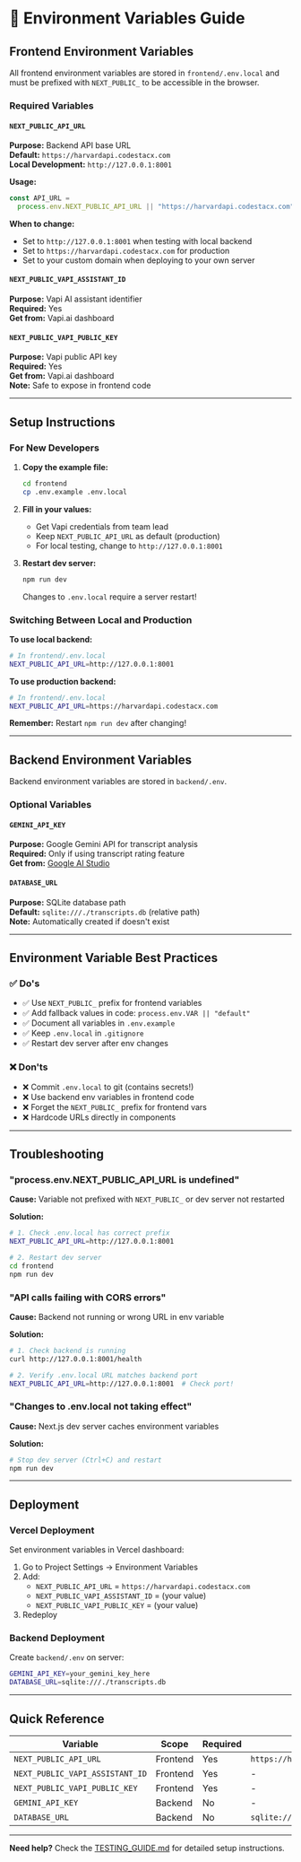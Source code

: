 # 🔧 Environment Variables Guide

## Frontend Environment Variables

All frontend environment variables are stored in `frontend/.env.local` and must be prefixed with `NEXT_PUBLIC_` to be accessible in the browser.

### Required Variables

#### `NEXT_PUBLIC_API_URL`

**Purpose:** Backend API base URL  
**Default:** `https://harvardapi.codestacx.com`  
**Local Development:** `http://127.0.0.1:8001`

**Usage:**

```typescript
const API_URL =
  process.env.NEXT_PUBLIC_API_URL || "https://harvardapi.codestacx.com";
```

**When to change:**

- Set to `http://127.0.0.1:8001` when testing with local backend
- Set to `https://harvardapi.codestacx.com` for production
- Set to your custom domain when deploying to your own server

#### `NEXT_PUBLIC_VAPI_ASSISTANT_ID`

**Purpose:** Vapi AI assistant identifier  
**Required:** Yes  
**Get from:** Vapi.ai dashboard

#### `NEXT_PUBLIC_VAPI_PUBLIC_KEY`

**Purpose:** Vapi public API key  
**Required:** Yes  
**Get from:** Vapi.ai dashboard  
**Note:** Safe to expose in frontend code

---

## Setup Instructions

### For New Developers

1. **Copy the example file:**

   ```bash
   cd frontend
   cp .env.example .env.local
   ```

2. **Fill in your values:**

   - Get Vapi credentials from team lead
   - Keep `NEXT_PUBLIC_API_URL` as default (production)
   - For local testing, change to `http://127.0.0.1:8001`

3. **Restart dev server:**
   ```bash
   npm run dev
   ```
   Changes to `.env.local` require a server restart!

### Switching Between Local and Production

**To use local backend:**

```bash
# In frontend/.env.local
NEXT_PUBLIC_API_URL=http://127.0.0.1:8001
```

**To use production backend:**

```bash
# In frontend/.env.local
NEXT_PUBLIC_API_URL=https://harvardapi.codestacx.com
```

**Remember:** Restart `npm run dev` after changing!

---

## Backend Environment Variables

Backend environment variables are stored in `backend/.env`.

### Optional Variables

#### `GEMINI_API_KEY`

**Purpose:** Google Gemini API for transcript analysis  
**Required:** Only if using transcript rating feature  
**Get from:** [Google AI Studio](https://makersuite.google.com/app/apikey)

#### `DATABASE_URL`

**Purpose:** SQLite database path  
**Default:** `sqlite:///./transcripts.db` (relative path)  
**Note:** Automatically created if doesn't exist

---

## Environment Variable Best Practices

### ✅ Do's

- ✅ Use `NEXT_PUBLIC_` prefix for frontend variables
- ✅ Add fallback values in code: `process.env.VAR || "default"`
- ✅ Document all variables in `.env.example`
- ✅ Keep `.env.local` in `.gitignore`
- ✅ Restart dev server after env changes

### ❌ Don'ts

- ❌ Commit `.env.local` to git (contains secrets!)
- ❌ Use backend env variables in frontend code
- ❌ Forget the `NEXT_PUBLIC_` prefix for frontend vars
- ❌ Hardcode URLs directly in components

---

## Troubleshooting

### "process.env.NEXT_PUBLIC_API_URL is undefined"

**Cause:** Variable not prefixed with `NEXT_PUBLIC_` or dev server not restarted

**Solution:**

```bash
# 1. Check .env.local has correct prefix
NEXT_PUBLIC_API_URL=http://127.0.0.1:8001

# 2. Restart dev server
cd frontend
npm run dev
```

### "API calls failing with CORS errors"

**Cause:** Backend not running or wrong URL in env variable

**Solution:**

```bash
# 1. Check backend is running
curl http://127.0.0.1:8001/health

# 2. Verify .env.local URL matches backend port
NEXT_PUBLIC_API_URL=http://127.0.0.1:8001  # Check port!
```

### "Changes to .env.local not taking effect"

**Cause:** Next.js dev server caches environment variables

**Solution:**

```bash
# Stop dev server (Ctrl+C) and restart
npm run dev
```

---

## Deployment

### Vercel Deployment

Set environment variables in Vercel dashboard:

1. Go to Project Settings → Environment Variables
2. Add:
   - `NEXT_PUBLIC_API_URL` = `https://harvardapi.codestacx.com`
   - `NEXT_PUBLIC_VAPI_ASSISTANT_ID` = (your value)
   - `NEXT_PUBLIC_VAPI_PUBLIC_KEY` = (your value)
3. Redeploy

### Backend Deployment

Create `backend/.env` on server:

```bash
GEMINI_API_KEY=your_gemini_key_here
DATABASE_URL=sqlite:///./transcripts.db
```

---

## Quick Reference

| Variable                        | Scope    | Required | Default                            |
| ------------------------------- | -------- | -------- | ---------------------------------- |
| `NEXT_PUBLIC_API_URL`           | Frontend | Yes      | `https://harvardapi.codestacx.com` |
| `NEXT_PUBLIC_VAPI_ASSISTANT_ID` | Frontend | Yes      | -                                  |
| `NEXT_PUBLIC_VAPI_PUBLIC_KEY`   | Frontend | Yes      | -                                  |
| `GEMINI_API_KEY`                | Backend  | No       | -                                  |
| `DATABASE_URL`                  | Backend  | No       | `sqlite:///./transcripts.db`       |

---

**Need help?** Check the [TESTING_GUIDE.md](./TESTING_GUIDE.md) for detailed setup instructions.
